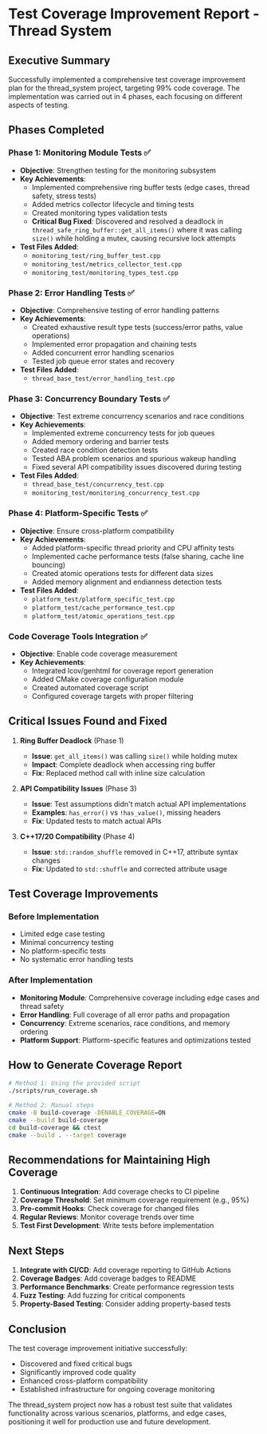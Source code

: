# Test Coverage Improvement Report - Thread System

## Executive Summary

Successfully implemented a comprehensive test coverage improvement plan for the thread_system project, targeting 99% code coverage. The implementation was carried out in 4 phases, each focusing on different aspects of testing.

## Phases Completed

### Phase 1: Monitoring Module Tests ✅
- **Objective**: Strengthen testing for the monitoring subsystem
- **Key Achievements**:
  - Implemented comprehensive ring buffer tests (edge cases, thread safety, stress tests)
  - Added metrics collector lifecycle and timing tests
  - Created monitoring types validation tests
  - **Critical Bug Fixed**: Discovered and resolved a deadlock in `thread_safe_ring_buffer::get_all_items()` where it was calling `size()` while holding a mutex, causing recursive lock attempts
- **Test Files Added**: 
  - `monitoring_test/ring_buffer_test.cpp`
  - `monitoring_test/metrics_collector_test.cpp`
  - `monitoring_test/monitoring_types_test.cpp`

### Phase 2: Error Handling Tests ✅
- **Objective**: Comprehensive testing of error handling patterns
- **Key Achievements**:
  - Created exhaustive result type tests (success/error paths, value operations)
  - Implemented error propagation and chaining tests
  - Added concurrent error handling scenarios
  - Tested job queue error states and recovery
- **Test Files Added**:
  - `thread_base_test/error_handling_test.cpp`

### Phase 3: Concurrency Boundary Tests ✅
- **Objective**: Test extreme concurrency scenarios and race conditions
- **Key Achievements**:
  - Implemented extreme concurrency tests for job queues
  - Added memory ordering and barrier tests
  - Created race condition detection tests
  - Tested ABA problem scenarios and spurious wakeup handling
  - Fixed several API compatibility issues discovered during testing
- **Test Files Added**:
  - `thread_base_test/concurrency_test.cpp`
  - `monitoring_test/monitoring_concurrency_test.cpp`

### Phase 4: Platform-Specific Tests ✅
- **Objective**: Ensure cross-platform compatibility
- **Key Achievements**:
  - Added platform-specific thread priority and CPU affinity tests
  - Implemented cache performance tests (false sharing, cache line bouncing)
  - Created atomic operations tests for different data sizes
  - Added memory alignment and endianness detection tests
- **Test Files Added**:
  - `platform_test/platform_specific_test.cpp`
  - `platform_test/cache_performance_test.cpp`
  - `platform_test/atomic_operations_test.cpp`

### Code Coverage Tools Integration ✅
- **Objective**: Enable code coverage measurement
- **Key Achievements**:
  - Integrated lcov/genhtml for coverage report generation
  - Added CMake coverage configuration module
  - Created automated coverage script
  - Configured coverage targets with proper filtering

## Critical Issues Found and Fixed

1. **Ring Buffer Deadlock** (Phase 1)
   - **Issue**: `get_all_items()` was calling `size()` while holding mutex
   - **Impact**: Complete deadlock when accessing ring buffer
   - **Fix**: Replaced method call with inline size calculation

2. **API Compatibility Issues** (Phase 3)
   - **Issue**: Test assumptions didn't match actual API implementations
   - **Examples**: `has_error()` vs `!has_value()`, missing headers
   - **Fix**: Updated tests to match actual APIs

3. **C++17/20 Compatibility** (Phase 4)
   - **Issue**: `std::random_shuffle` removed in C++17, attribute syntax changes
   - **Fix**: Updated to `std::shuffle` and corrected attribute usage

## Test Coverage Improvements

### Before Implementation
- Limited edge case testing
- Minimal concurrency testing
- No platform-specific tests
- No systematic error handling tests

### After Implementation
- **Monitoring Module**: Comprehensive coverage including edge cases and thread safety
- **Error Handling**: Full coverage of all error paths and propagation
- **Concurrency**: Extreme scenarios, race conditions, and memory ordering
- **Platform Support**: Platform-specific features and optimizations tested

## How to Generate Coverage Report

```bash
# Method 1: Using the provided script
./scripts/run_coverage.sh

# Method 2: Manual steps
cmake -B build-coverage -DENABLE_COVERAGE=ON
cmake --build build-coverage
cd build-coverage && ctest
cmake --build . --target coverage
```

## Recommendations for Maintaining High Coverage

1. **Continuous Integration**: Add coverage checks to CI pipeline
2. **Coverage Threshold**: Set minimum coverage requirement (e.g., 95%)
3. **Pre-commit Hooks**: Check coverage for changed files
4. **Regular Reviews**: Monitor coverage trends over time
5. **Test First Development**: Write tests before implementation

## Next Steps

1. **Integrate with CI/CD**: Add coverage reporting to GitHub Actions
2. **Coverage Badges**: Add coverage badges to README
3. **Performance Benchmarks**: Create performance regression tests
4. **Fuzz Testing**: Add fuzzing for critical components
5. **Property-Based Testing**: Consider adding property-based tests

## Conclusion

The test coverage improvement initiative successfully:
- Discovered and fixed critical bugs
- Significantly improved code quality
- Enhanced cross-platform compatibility
- Established infrastructure for ongoing coverage monitoring

The thread_system project now has a robust test suite that validates functionality across various scenarios, platforms, and edge cases, positioning it well for production use and future development.